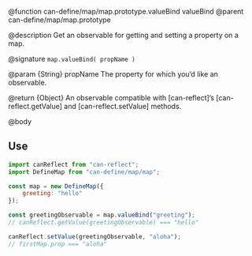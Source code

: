 @function can-define/map/map.prototype.valueBind valueBind
@parent can-define/map/map.prototype

@description Get an observable for getting and setting a property on a map.

@signature `map.valueBind( propName )`

  @param {String} propName The property for which you’d like an observable.

  @return {Object} An observable compatible with [can-reflect]’s
  [can-reflect.getValue] and [can-reflect.setValue] methods.

@body

## Use

```js
import canReflect from "can-reflect";
import DefineMap from "can-define/map/map";

const map = new DefineMap({
	greeting: "hello"
});

const greetingObservable = map.valueBind("greeting");
// canReflect.getValue(greetingObservable) === "hello"

canReflect.setValue(greetingObservable, "aloha");
// firstMap.prop === "aloha"
```
